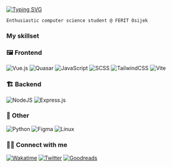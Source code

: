  <div align ="left">
 
 <div>

<a href="https://git.io/typing-svg"><img src="https://readme-typing-svg.demolab.com?font=Fira+Code&pause=1&color=ffff&multiline=true&width=435&lines=Hello!+I'm+Ana." alt="Typing SVG"/></a>
 
</div>


<div>
 
```
Enthusiastic computer science student @ FERIT Osijek
```

</div>



</div>




<div align="left"> 
 
 <h3>My skillset</h3>


 
  <h3>🖼️ Frontend </h3>

  ![Vue.js](https://img.shields.io/badge/vuejs-%2335495e.svg?style=for-the-badge&logo=vuedotjs&logoColor=%234FC08D)
  ![Quasar](https://img.shields.io/badge/Quasar-16B7FB?style=for-the-badge&logo=quasar&logoColor=black)
  ![JavaScript](https://img.shields.io/badge/javascript-%23323330.svg?style=for-the-badge&logo=javascript&logoColor=%23F7DF1E)
  ![SCSS](https://img.shields.io/badge/SCSS-hotpink.svg?style=for-the-badge&logo=SASS&logoColor=white)
  ![TailwindCSS](https://img.shields.io/badge/tailwindcss-%2338B2AC.svg?style=for-the-badge&logo=tailwind-css&logoColor=white)
  ![Vite](https://img.shields.io/badge/vite-%23646CFF.svg?style=for-the-badge&logo=vite&logoColor=white)
  
</div>



  <h3>🏗️ Backend </h3>
<div align="left">  

  ![NodeJS](https://img.shields.io/badge/node.js-6DA55F?style=for-the-badge&logo=node.js&logoColor=white)
  ![Express.js](https://img.shields.io/badge/express.js-%23404d59.svg?style=for-the-badge&logo=express&logoColor=%2361DAFB)

  
</div>
 

  <h3>🌳 Other </h3>
<div align="left">  

  ![Python](https://img.shields.io/badge/python-3670A0?style=for-the-badge&logo=python&logoColor=ffdd54)
  ![Figma](https://img.shields.io/badge/Figma-F24E1E?style=for-the-badge&logo=figma&logoColor=white)
  ![Linux](https://img.shields.io/badge/Linux-FCC624?style=for-the-badge&logo=linux&logoColor=black)
  
</div>



<h3>🙋‍♀️ Connect with me  </h3>

<div align="left">

  [![Wakatime](https://img.shields.io/badge/Wakatime-000000?style=for-the-badge&logo=Wakatime&logoColor=white)](https://wakatime.com/@a9na)
  [![Twitter](https://img.shields.io/badge/Twitter-%231DA1F2.svg?style=for-the-badge&logo=Twitter&logoColor=white)](https://twitter.com/anaiscoding)
  [![Goodreads](https://img.shields.io/badge/Goodreads-F3F1EA?style=for-the-badge&logo=goodreads&logoColor=372213)](https://www.goodreads.com/odetoliterature)
</div>
</div>  




